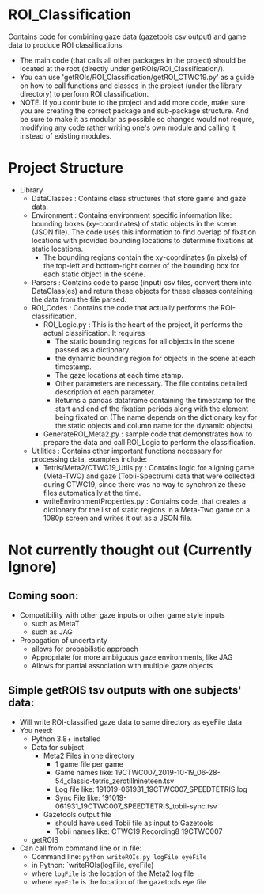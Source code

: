 # ROI_Classification
Contains code for combining gaze data (gazetools csv output) and game data to produce ROI classifications.

- The main code (that calls all other packages in the project) should be located at the root (directly under getROIs/ROI_Classification/).
- You can use 'getROIs/ROI_Classification/getROI_CTWC19.py' as a guide on how to call functions and classes in the project (under the library directory) to perform ROI classification.
- NOTE: If you contribute to the project and add more code, make sure you are creating the correct package and sub-package structure. And be sure to make it as modular as possible so changes would not requre, modifying any code rather writing one's own module and calling it instead of existing modules.


# Project Structure

- Library
	- DataClasses : Contains class structures that store game and gaze data.
	- Environment : Contains environment specific information like: bounding boxes (xy-coordinates) of static objects in the scene (JSON file). The code uses this information to find overlap of fixation locations with provided bounding locations to determine fixations at static locations.
		- The bounding regions contain the xy-coordinates (in pixels) of the top-left and bottom-right corner of the bounding box for each static object in the scene.
	- Parsers : Contains code to parse (input) csv files, convert them into DataClass(es) and return these objects for these classes containing the data from the file parsed.
	- ROI_Codes : Contains the code that actually performs the ROI-classification.
		- ROI_Logic.py : This is the heart of the project, it performs the actual classification. It requires
			- The static bounding regions for all objects in the scene passed as a dictionary.
			- the dynamic bounding region for objects in the scene at each timestamp.
			- The gaze locations at each time stamp.
			- Other parameters are necessary. The file contains detailed description of each parameter.
			- Returns a pandas dataframe containing the timestamp for the start and end of the fixation periods along with the element being fixated on (The name depends on the dictionary key for the static objects and column name for the dynamic objects)
		- GenerateROI_Meta2.py : sample code that demonstrates how to prepare the data and call ROI_Logic to perform the classification.
	- Utilities : Contains other important functions necessary for processing data, examples include:
		- Tetris/Meta2/CTWC19_Utils.py : Contains logic for aligning game (Meta-TWO) and gaze (Tobii-Spectrum) data that were collected during CTWC19, since there was no way to synchronize these files automatically at the time. 
		- writeEnvironmentProperties.py : Contains code, that creates a dictionary for the list of static regions in a Meta-Two game on a 1080p screen and writes it out as a JSON file.



# Not currently thought out (Currently Ignore)

## Coming soon:
- Compatibility with other gaze inputs or other game style inputs
	- such as MetaT
	- such as JAG
- Propagation of uncertainty
	- allows for probabilistic approach
	- Appropriate for more ambiguous gaze environments, like JAG
	- Allows for partial association with multiple gaze objects
		
## Simple getROIS tsv outputs with one subjects' data:
- Will write ROI-classified gaze data to same directory as eyeFile data
- You need:
	- Python 3.8+ installed
	- Data for subject
		- Meta2 Files in one directory
			- 1 game file per game
			- Game names like: 19CTWC007_2019-10-19_06-28-54_classic-tetris_zerotillnineteen.tsv
			- Log file like:  191019-061931_19CTWC007_SPEEDTETRIS.log
			- Sync File like: 191019-061931_19CTWC007_SPEEDTETRIS_tobii-sync.tsv
		- Gazetools output file
			- should have used Tobii file as input to Gazetools
			- Tobii names like: CTWC19 Recording8 19CTWC007
	- getROIS
- Can call from command line or in file:
	- Command line: `python writeROIs.py logFile eyeFile`
	- in Python: `writeROIs(logFile, eyeFile)
	- where `logFile` is the location of the Meta2 log file
	- where `eyeFile` is the location of the gazetools eye file
	
	
	
	

